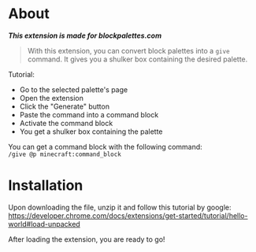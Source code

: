 # About
***This extension is made for blockpalettes.com***

> With this extension, you can convert block palettes into a `give` command. It gives you a shulker box containing the desired palette.

Tutorial:
- Go to the selected palette's page
- Open the extension
- Click the "Generate" button
- Paste the command into a command block
- Activate the command block
- You get a shulker box containing the palette

You can get a command block with the following command: \
`/give @p minecraft:command_block`

# Installation
Upon downloading the file, unzip it and follow this tutorial by google:
https://developer.chrome.com/docs/extensions/get-started/tutorial/hello-world#load-unpacked

After loading the extension, you are ready to go!

